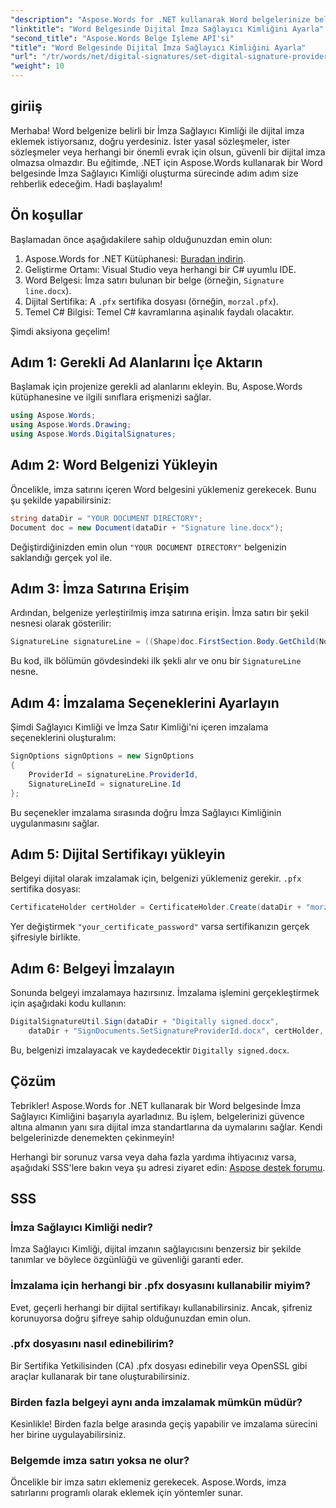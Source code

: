 ```yaml
---
"description": "Aspose.Words for .NET kullanarak Word belgelerinize belirli bir İmza Sağlayıcı Kimliği ile dijital imzayı güvenli bir şekilde nasıl ekleyeceğinizi öğrenin."
"linktitle": "Word Belgesinde Dijital İmza Sağlayıcı Kimliğini Ayarla"
"second_title": "Aspose.Words Belge İşleme API'si"
"title": "Word Belgesinde Dijital İmza Sağlayıcı Kimliğini Ayarla"
"url": "/tr/words/net/digital-signatures/set-digital-signature-provider-id/"
"weight": 10
---
```


## giriiş

Merhaba! Word belgenize belirli bir İmza Sağlayıcı Kimliği ile dijital imza eklemek istiyorsanız, doğru yerdesiniz. İster yasal sözleşmeler, ister sözleşmeler veya herhangi bir önemli evrak için olsun, güvenli bir dijital imza olmazsa olmazdır. Bu eğitimde, .NET için Aspose.Words kullanarak bir Word belgesinde İmza Sağlayıcı Kimliği oluşturma sürecinde adım adım size rehberlik edeceğim. Hadi başlayalım!

## Ön koşullar

Başlamadan önce aşağıdakilere sahip olduğunuzdan emin olun:

1. Aspose.Words for .NET Kütüphanesi: [Buradan indirin](https://releases.aspose.com/words/net/).
2. Geliştirme Ortamı: Visual Studio veya herhangi bir C# uyumlu IDE.
3. Word Belgesi: İmza satırı bulunan bir belge (örneğin, `Signature line.docx`).
4. Dijital Sertifika: A `.pfx` sertifika dosyası (örneğin, `morzal.pfx`).
5. Temel C# Bilgisi: Temel C# kavramlarına aşinalık faydalı olacaktır.

Şimdi aksiyona geçelim!

## Adım 1: Gerekli Ad Alanlarını İçe Aktarın

Başlamak için projenize gerekli ad alanlarını ekleyin. Bu, Aspose.Words kütüphanesine ve ilgili sınıflara erişmenizi sağlar.

```csharp
using Aspose.Words;
using Aspose.Words.Drawing;
using Aspose.Words.DigitalSignatures;
```

## Adım 2: Word Belgenizi Yükleyin

Öncelikle, imza satırını içeren Word belgesini yüklemeniz gerekecek. Bunu şu şekilde yapabilirsiniz:

```csharp
string dataDir = "YOUR DOCUMENT DIRECTORY";
Document doc = new Document(dataDir + "Signature line.docx");
```

Değiştirdiğinizden emin olun `"YOUR DOCUMENT DIRECTORY"` belgenizin saklandığı gerçek yol ile.

## Adım 3: İmza Satırına Erişim

Ardından, belgenize yerleştirilmiş imza satırına erişin. İmza satırı bir şekil nesnesi olarak gösterilir:

```csharp
SignatureLine signatureLine = ((Shape)doc.FirstSection.Body.GetChild(NodeType.Shape, 0, true)).SignatureLine;
```

Bu kod, ilk bölümün gövdesindeki ilk şekli alır ve onu bir `SignatureLine` nesne.

## Adım 4: İmzalama Seçeneklerini Ayarlayın

Şimdi Sağlayıcı Kimliği ve İmza Satır Kimliği'ni içeren imzalama seçeneklerini oluşturalım:

```csharp
SignOptions signOptions = new SignOptions
{
    ProviderId = signatureLine.ProviderId,
    SignatureLineId = signatureLine.Id
};
```

Bu seçenekler imzalama sırasında doğru İmza Sağlayıcı Kimliğinin uygulanmasını sağlar.

## Adım 5: Dijital Sertifikayı yükleyin

Belgeyi dijital olarak imzalamak için, belgenizi yüklemeniz gerekir. `.pfx` sertifika dosyası:

```csharp
CertificateHolder certHolder = CertificateHolder.Create(dataDir + "morzal.pfx", "your_certificate_password");
```

Yer değiştirmek `"your_certificate_password"` varsa sertifikanızın gerçek şifresiyle birlikte.

## Adım 6: Belgeyi İmzalayın

Sonunda belgeyi imzalamaya hazırsınız. İmzalama işlemini gerçekleştirmek için aşağıdaki kodu kullanın:

```csharp
DigitalSignatureUtil.Sign(dataDir + "Digitally signed.docx",
    dataDir + "SignDocuments.SetSignatureProviderId.docx", certHolder, signOptions);
```

Bu, belgenizi imzalayacak ve kaydedecektir `Digitally signed.docx`.

## Çözüm

Tebrikler! Aspose.Words for .NET kullanarak bir Word belgesinde İmza Sağlayıcı Kimliğini başarıyla ayarladınız. Bu işlem, belgelerinizi güvence altına almanın yanı sıra dijital imza standartlarına da uymalarını sağlar. Kendi belgelerinizde denemekten çekinmeyin!

Herhangi bir sorunuz varsa veya daha fazla yardıma ihtiyacınız varsa, aşağıdaki SSS'lere bakın veya şu adresi ziyaret edin: [Aspose destek forumu](https://forum.aspose.com/c/words/8).

## SSS

### İmza Sağlayıcı Kimliği nedir?

İmza Sağlayıcı Kimliği, dijital imzanın sağlayıcısını benzersiz bir şekilde tanımlar ve böylece özgünlüğü ve güvenliği garanti eder.

### İmzalama için herhangi bir .pfx dosyasını kullanabilir miyim?

Evet, geçerli herhangi bir dijital sertifikayı kullanabilirsiniz. Ancak, şifreniz korunuyorsa doğru şifreye sahip olduğunuzdan emin olun.

### .pfx dosyasını nasıl edinebilirim?

Bir Sertifika Yetkilisinden (CA) .pfx dosyası edinebilir veya OpenSSL gibi araçlar kullanarak bir tane oluşturabilirsiniz.

### Birden fazla belgeyi aynı anda imzalamak mümkün müdür?

Kesinlikle! Birden fazla belge arasında geçiş yapabilir ve imzalama sürecini her birine uygulayabilirsiniz.

### Belgemde imza satırı yoksa ne olur?

Öncelikle bir imza satırı eklemeniz gerekecek. Aspose.Words, imza satırlarını programlı olarak eklemek için yöntemler sunar.